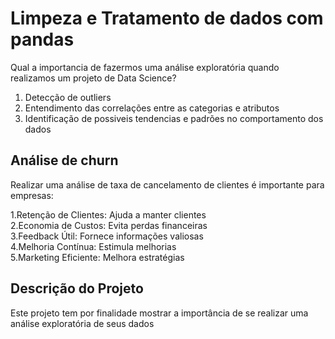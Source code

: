 # Limpeza e Tratamento de dados com pandas

Qual a importancia de fazermos uma análise exploratória quando realizamos um projeto de Data Science?

1. Detecção de outliers
2. Entendimento das correlações entre as categorias e atributos
3. Identificação de possiveis tendencias e padrões no comportamento dos dados

## Análise de churn

Realizar uma análise de taxa de cancelamento de clientes é importante para empresas:

1.Retenção de Clientes: Ajuda a manter clientes  
2.Economia de Custos: Evita perdas financeiras  
3.Feedback Útil: Fornece informações valiosas  
4.Melhoria Contínua: Estimula melhorias  
5.Marketing Eficiente: Melhora estratégias  

## Descrição do Projeto

Este projeto tem por finalidade mostrar a importância de se realizar uma análise exploratória de seus dados
